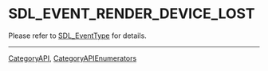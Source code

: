 # SDL_EVENT_RENDER_DEVICE_LOST

Please refer to [SDL_EventType](SDL_EventType) for details.

----
[CategoryAPI](CategoryAPI), [CategoryAPIEnumerators](CategoryAPIEnumerators)

